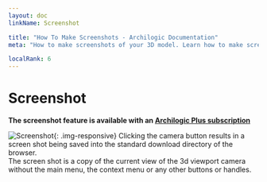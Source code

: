 ```yaml
---
layout: doc
linkName: Screenshot

title: "How To Make Screenshots - Archilogic Documentation"
meta: "How to make screenshots of your 3D model. Learn how to make screenshots in the Archilogic documentation section."

localRank: 6
---
```

# Screenshot

**The screenshot feature is available with an [Archilogic Plus subscription]({{site.path}}/en/platform/settings/subscription.html)**

![Screenshot]({{site.path}}/assets/images/Plus-Screenshot.jpg){: .img-responsive}
Clicking the camera button results in a screen shot being saved into the standard download directory of the browser.  
The screen shot is a copy of the current view of the 3d viewport camera without the main menu, the context menu or any other buttons or handles.
